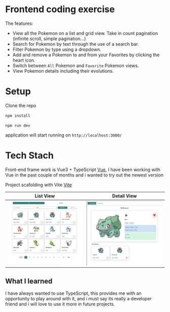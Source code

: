 # Frontend coding exercise

The features:


- View all the Pokemon on a list and grid view. Take in count pagination (infinite scroll, simple pagination...)
- Search for Pokemon by text through the use of a search bar.
- Filter Pokemon by type using a dropdown.
- Add and remove a Pokemon to and from your Favorites by clicking the heart icon.
- Switch between `All` Pokemon and `Favorite` Pokemon views.
- View Pokemon details including their evolutions.


# Setup

Clone the repo

`npm install`

`npm run dev`

application will start running on `http://localhost:3000/`

# Tech Stach

Front-end frame work is Vue3 + TypeScript [Vue](https://github.com/vuejs/vue), I have been working with Vue in the past couple of months and i wanted to try out the newest version

Project scafolding with Vite [Vite](https://github.com/vitejs/vite)

|             List View              |             Detail View              |
|:----------------------------------:|:------------------------------------:|
| ![](src/assets/example-list-view.png) | ![](src/assets/example-detail-view.png) |

## What I learned 

I have always wanted to use TypeScript, this provides me with an opportunity to play around with it, and i must say its really a developer friend and i will love to use it more in future projects.
